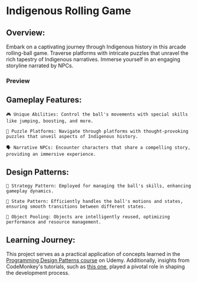 # Indigenous Rolling Game

## Overview:

Embark on a captivating journey through Indigenous history in this arcade rolling-ball game. Traverse platforms with intricate puzzles that unravel the rich tapestry of Indigenous narratives. Immerse yourself in an engaging storyline narrated by NPCs.

### Preview

## Gameplay Features:

    🎮 Unique Abilities: Control the ball's movements with special skills like jumping, boosting, and more.

    🧩 Puzzle Platforms: Navigate through platforms with thought-provoking puzzles that unveil aspects of Indigenous history.

    🗣️ Narrative NPCs: Encounter characters that share a compelling story, providing an immersive experience.

## Design Patterns:

    🔄 Strategy Pattern: Employed for managing the ball's skills, enhancing gameplay dynamics.

    🔄 State Pattern: Efficiently handles the ball's motions and states, ensuring smooth transitions between different states.

    🔄 Object Pooling: Objects are intelligently reused, optimizing performance and resource management.

## Learning Journey:

This project serves as a practical application of concepts learned in the [Programming Design Patterns course](https://www.udemy.com/course/programming-design-patterns/) on Udemy. Additionally, insights from CodeMonkey's tutorials, such as [this one](https://www.youtube.com/watch?v=LdoImzaY6M4), played a pivotal role in shaping the development process.
